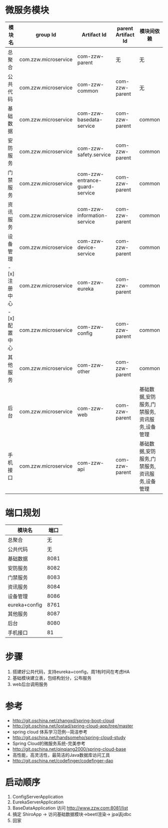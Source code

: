 # 微服务模块

模块名 | group Id |Artifact Id | parent Artifact Id | 模块间依赖| packaging
---|---|---|---|---|---
总聚合 | com.zzw.microservice| com-zzw-parent| 无|无 |pom
公共代码 | com.zzw.microservice| com-zzw-common| com-zzw-parent| 无|jar
基础数据 | com.zzw.microservice| com-zzw-basedata-service| com-zzw-parent| common|jar
安防服务 | com.zzw.microservice| com-zzw-safety.service| com-zzw-parent| common|jar
门禁服务 | com.zzw.microservice| com-zzw-entrance-guard-service| com-zzw-parent| common|jar
资讯服务 | com.zzw.microservice| com-zzw-information-service| com-zzw-parent| common|jar
设备管理 | com.zzw.microservice| com-zzw-device-service| com-zzw-parent| common|jar
- [x] 注册中心 | com.zzw.microservice| com-zzw-eureka| com-zzw-parent| common|jar
- [x] 配置中心 | com.zzw.microservice| com-zzw-config| com-zzw-parent| common|jar
其他服务 | com.zzw.microservice| com-zzw-other| com-zzw-parent| common|jar
后台 | com.zzw.microservice| com-zzw-web| com-zzw-parent| 基础数据,安防服务,门禁服务,资讯服务,设备管理|jar
手机接口 | com.zzw.microservice| com-zzw-api| com-zzw-parent| 基础数据,安防服务,门禁服务,资讯服务,设备管理|jar

# 端口规划

模块名 | 端口
---|---
总聚合 | 无
公共代码 | 无
基础数据 | 8081
安防服务 | 8082
门禁服务 | 8083
资讯服务 | 8084
设备管理 | 8086
eureka+config | 8761
其他服务 | 8087
后台 | 8080
手机接口|81 


# 步骤
1. 搭建好公共代码，支持eureka+config，周1有时间在考虑HA
2. 基础模块建立表，包结构划分，公布服务
3. web后台调用服务

# 参考
- http://git.oschina.net/zhangxd/spring-boot-cloud
- http://git.oschina.net/lostad/spring-cloud-app/tree/master
- spring cloud 体系学习范例--简洁参考
- http://git.oschina.net/handsomeho/spring-cloud-study
- Spring Cloud的微服务系统-完美参考
- http://git.oschina.net/qinqiang2000/spring-cloud-base
- 高性能，高灵活性，最简洁的Java数据库访问工具
- http://git.oschina.net/codefinger/codefinger-dao

# 启动顺序
1. ConfigServerApplication
2. EurekaServerApplication
3. BaseDataApplication 访问 http://www.zzw.com:8081/list 
4.  搞定 ShiroApp -> 访问基础数据模块->beetl渲染-> jpa该jdbc
5.  回家

